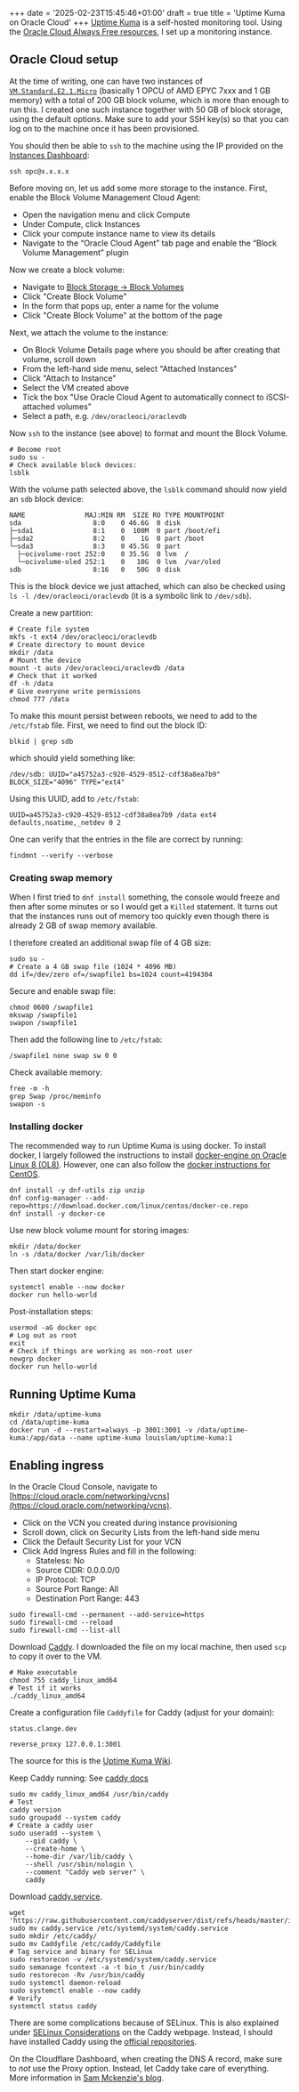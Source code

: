 +++
date = '2025-02-23T15:45:46+01:00'
draft = true
title = 'Uptime Kuma on Oracle Cloud'
+++
[Uptime Kuma](https://uptime.kuma.pet/) is a self-hosted monitoring tool.
Using the
[Oracle Cloud Always Free resources](https://docs.oracle.com/en-us/iaas/Content/FreeTier/freetier_topic-Always_Free_Resources.htm),
I set up a monitoring instance.

## Oracle Cloud setup

At the time of writing, one can have two instances of
[`VM.Standard.E2.1.Micro`](https://docs.oracle.com/en-us/iaas/Content/Compute/References/computeshapes.htm)
(basically 1 OPCU of AMD EPYC 7xxx and 1 GB memory)
with a total of 200 GB block volume,
which is more than enough to run this.
I created one such instance together with 50 GB of block storage, using the
default options.
Make sure to add your SSH key(s) so that you can log on to the machine once
it has been provisioned.

You should then be able to `ssh` to the machine using the IP provided on the
[Instances Dashboard](https://cloud.oracle.com/compute/instances):

```shell
ssh opc@x.x.x.x
```

Before moving on, let us add some more storage to the instance.
First, enable the Block Volume Management Cloud Agent:

- Open the navigation menu and click Compute
- Under Compute, click Instances
- Click your compute instance name to view its details
- Navigate to the “Oracle Cloud Agent” tab page and enable the “Block Volume Management” plugin

Now we create a block volume:

- Navigate to [Block Storage -> Block Volumes](https://cloud.oracle.com/block-storage/volumes)
- Click "Create Block Volume"
- In the form that pops up, enter a name for the volume
- Click "Create Block Volume" at the bottom of the page

Next, we attach the volume to the instance:

- On Block Volume Details page where you should be after creating that volume, scroll down
- From the left-hand side menu, select "Attached Instances"
- Click "Attach to Instance"
- Select the VM created above
- Tick the box "Use Oracle Cloud Agent to automatically connect to iSCSI-attached volumes"
- Select a path, e.g. `/dev/oracleoci/oraclevdb`

Now `ssh` to the instance (see above) to format and mount the Block Volume.

```shell
# Become root
sudo su -
# Check available block devices:
lsblk
```

With the volume path selected above, the `lsblk` command should now yield an `sdb` block device:

```shell
NAME               MAJ:MIN RM  SIZE RO TYPE MOUNTPOINT
sda                  8:0    0 46.6G  0 disk
├─sda1               8:1    0  100M  0 part /boot/efi
├─sda2               8:2    0    1G  0 part /boot
└─sda3               8:3    0 45.5G  0 part
  ├─ocivolume-root 252:0    0 35.5G  0 lvm  /
  └─ocivolume-oled 252:1    0   10G  0 lvm  /var/oled
sdb                  8:16   0   50G  0 disk
```

This is the block device we just attached, which can also be checked using
`ls -l /dev/oracleoci/oraclevdb` (it is a symbolic link to `/dev/sdb`).

Create a new partition:

```shell
# Create file system
mkfs -t ext4 /dev/oracleoci/oraclevdb
# Create directory to mount device
mkdir /data
# Mount the device
mount -t auto /dev/oracleoci/oraclevdb /data
# Check that it worked
df -h /data
# Give everyone write permissions
chmod 777 /data
```

To make this mount persist between reboots, we need to add to the `/etc/fstab` file.
First, we need to find out the block ID:

```shell
blkid | grep sdb
```

which should yield something like:

```shell
/dev/sdb: UUID="a45752a3-c920-4529-8512-cdf38a8ea7b9" BLOCK_SIZE="4096" TYPE="ext4"
```

Using this UUID, add to `/etc/fstab`:

```text
UUID=a45752a3-c920-4529-8512-cdf38a8ea7b9 /data	ext4 defaults,noatime,_netdev 0 2
```

One can verify that the entries in the file are correct by running:

```shell
findmnt --verify --verbose
```

### Creating swap memory

When I first tried to `dnf install` something, the console would freeze
and then after some minutes or so I would get a `Killed` statement.
It turns out that the instances runs out of memory too quickly even though
there is already 2 GB of swap memory available.

I therefore created an additional swap file of 4 GB size:

```shell
sudo su -
# Create a 4 GB swap file (1024 * 4096 MB)
dd if=/dev/zero of=/swapfile1 bs=1024 count=4194304
```

Secure and enable swap file:

```shell
chmod 0600 /swapfile1
mkswap /swapfile1
swapon /swapfile1
```

Then add the following line to `/etc/fstab`:

```text
/swapfile1 none swap sw 0 0
```

Check available memory:

```shell
free -m -h
grep Swap /proc/meminfo
swapon -s
```

### Installing docker

The recommended way to run Uptime Kuma is using docker.
To install docker, I largely followed the instructions to install
[docker-engine on Oracle Linux 8 (OL8)](https://oracle-base.com/articles/linux/docker-install-docker-on-oracle-linux-ol8).
However, one can also follow the
[docker instructions for CentOS](https://docs.docker.com/engine/install/centos/).

```shell
dnf install -y dnf-utils zip unzip
dnf config-manager --add-repo=https://download.docker.com/linux/centos/docker-ce.repo
dnf install -y docker-ce
```

Use new block volume mount for storing images:

```shell
mkdir /data/docker
ln -s /data/docker /var/lib/docker
```

Then start docker engine:

```shell
systemctl enable --now docker
docker run hello-world
```

Post-installation steps:

```shell
usermod -aG docker opc
# Log out as root
exit
# Check if things are working as non-root user
newgrp docker
docker run hello-world
```

## Running Uptime Kuma

```shell
mkdir /data/uptime-kuma
cd /data/uptime-kuma
docker run -d --restart=always -p 3001:3001 -v /data/uptime-kuma:/app/data --name uptime-kuma louislam/uptime-kuma:1
```

## Enabling ingress

In the Oracle Cloud Console, navigate to
[https://cloud.oracle.com/networking/vcns](https://cloud.oracle.com/networking/vcns).

- Click on the VCN you created during instance provisioning
- Scroll down, click on Security Lists from the left-hand side menu
- Click the Default Security List for your VCN
- Click Add Ingress Rules and fill in the following:
  - Stateless: No
  - Source CIDR: 0.0.0.0/0
  - IP Protocol: TCP
  - Source Port Range: All
  - Destination Port Range: 443



```shell
sudo firewall-cmd --permanent --add-service=https
sudo firewall-cmd --reload
sudo firewall-cmd --list-all
```

Download [Caddy](https://caddyserver.com/download).
I downloaded the file on my local machine, then used `scp` to copy it over to
the VM.

```shell
# Make executable
chmod 755 caddy_linux_amd64
# Test if it works
./caddy_linux_amd64
```

Create a configuration file `Caddyfile` for Caddy (adjust for your domain):

```Caddyfile
status.clange.dev

reverse_proxy 127.0.0.1:3001
```

The source for this is the
[Uptime Kuma Wiki](https://github.com/louislam/uptime-kuma/wiki/Reverse-Proxy).

Keep Caddy running: See [caddy docs](https://caddyserver.com/docs/running#linux-service)

```shell
sudo mv caddy_linux_amd64 /usr/bin/caddy
# Test
caddy version
sudo groupadd --system caddy
# Create a caddy user
sudo useradd --system \
    --gid caddy \
    --create-home \
    --home-dir /var/lib/caddy \
    --shell /usr/sbin/nologin \
    --comment "Caddy web server" \
    caddy
```

Download [caddy.service](https://github.com/caddyserver/dist/blob/master/init/caddy.service).

```shell
wget 'https://raw.githubusercontent.com/caddyserver/dist/refs/heads/master/init/caddy.service'
sudo mv caddy.service /etc/systemd/system/caddy.service
sudo mkdir /etc/caddy/
sudo mv Caddyfile /etc/caddy/Caddyfile
# Tag service and binary for SELinux
sudo restorecon -v /etc/systemd/system/caddy.service
sudo semanage fcontext -a -t bin_t /usr/bin/caddy
sudo restorecon -Rv /usr/bin/caddy
sudo systemctl daemon-reload
sudo systemctl enable --now caddy
# Verify
systemctl status caddy
```

There are some complications because of SELinux.
This is also explained under
[SELinux Considerations](https://caddyserver.com/docs/running#selinux-considerations)
on the Caddy webpage.
Instead, I should have installed Caddy using the
[official repositories](https://caddyserver.com/docs/install#fedora-redhat-centos).

On the Cloudflare Dashboard, when creating the DNS A record, make sure to _not_
use the Proxy option.
Instead, let Caddy take care of everything.
More information in
[Sam Mckenzie's blog](https://samjmck.com/en/blog/using-caddy-with-cloudflare/#configuration-with-reverse-proxy-disabled).